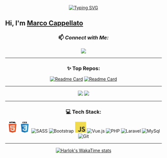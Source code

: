 
<!--
**Marcap00/Marcap00** is a ✨ _special_ ✨ repository because its `README.md` (this file) appears on your GitHub profile.

Here are some ideas to get you started:

- 🔭 I’m currently working on ...
- 🌱 I’m currently learning ...
- 👯 I’m looking to collaborate on ...
- 🤔 I’m looking for help with ...
- 💬 Ask me about ...
- 📫 How to reach me: ...
- 😄 Pronouns: ...
- ⚡ Fun fact: ...
-->
<div align="center" >

[![Typing SVG](https://readme-typing-svg.demolab.com?font=Fira+Code&size=24&duration=2000&pause=1000&color=FFFFFF&width=500&lines=Junior+Full+Stack+Web+Developer;It's+not+a+bug,+it's+a+feature)](https://git.io/typing-svg)

</div>

## Hi, I'm [Marco Cappellato](https://www.https://github.com/Marcap00/)

<div align="center" >
  
### 📫 *Connect with Me:*

[<img align="center" src="https://static.licdn.com/sc/h/al2o9zrvru7aqj8e1x2rzsrca" width="30"> ](https://www.linkedin.com/in/marco-cappellato-5b83a4322/)

---
### ✨ Top Repos:
<div>
  
[![Readme Card](https://github-readme-stats.vercel.app/api/pin/?username=marcap00&repo=deliveboo-fe-v1.0&theme=codeSTACKr&show_owner=true)](https://github.com/Marcap00/Deliveboo-FE-v1.0) [![Readme Card](https://github-readme-stats.vercel.app/api/pin/?username=marcap00&repo=deliveboo-be-v1.0&theme=codeSTACKr&show_owner=true)](https://github.com/Marcap00/Deliveboo-BE-v1.0)

</div>

---
<div>
  <img src="https://github-readme-stats.vercel.app/api?username=marcap00&show_icons=true&theme=codeSTACKr&rank_icon=github&show=reviews,discussions_started,discussions_answered,prs_merged" height='350'>
  <img src="https://github-readme-stats.vercel.app/api/top-langs/?username=marcap00&layout=pie&theme=codeSTACKr" height='350' >
</div>

---


### 💻 Tech Stack:
  
<img  alt='HTML' title="HTML 5" src="https://raw.githubusercontent.com/github/explore/80688e429a7d4ef2fca1e82350fe8e3517d3494d/topics/html/html.png" width='35'>
<img  alt='CSS' title="CSS 3" src="https://raw.githubusercontent.com/github/explore/80688e429a7d4ef2fca1e82350fe8e3517d3494d/topics/css/css.png" width='35'>
<img  alt='SASS' title="SCSS" src="https://sass-lang.com/assets/img/styleguide/seal-color.png" width='35'>
<img  alt='Bootstrap' title="Bootstrap" src="https://getbootstrap.com/docs/5.0/assets/brand/bootstrap-logo.svg" width='35'>
<img  alt='JavaScript' title="JavaScript" src="https://raw.githubusercontent.com/github/explore/80688e429a7d4ef2fca1e82350fe8e3517d3494d/topics/javascript/javascript.png" width='35'>
<img  alt='Vue.js' title="Vue.js" src="https://vuejs.org/images/logo.png" width='35'>

<img  alt='PHP' title="PHP" src="https://cdn-icons-png.flaticon.com/512/5968/5968332.png" width='35'>
<img  alt='Laravel' title="Laravel" src="https://upload.wikimedia.org/wikipedia/commons/thumb/9/9a/Laravel.svg/1200px-Laravel.svg.png" width='35'>
<img  alt='MySql' title="MySQL" src="https://www.freepnglogos.com/uploads/logo-mysql-png/logo-mysql-mysql-logo-png-images-are-download-crazypng-21.png" width='35'>
<img  alt='Git' title="Git" src="https://i.pinimg.com/originals/01/e5/00/01e500fca29c045d432b64f285f9c229.png" width='35'>
</div>

---

<div align='center'>
  
  [![Harlok's WakaTime stats](https://github-readme-stats.vercel.app/api/wakatime?username=Marcap00&theme=codeSTACKr&layout=compact)](https://github.com/Marcap00)

</div>
